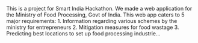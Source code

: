 This is a project for Smart India Hackathon. We made a web application for the Ministry of Food Processing, Govt of India. This web app caters to 5 major requirements: 1. Information regarding various schemes by the ministry for entrepreneurs 2. Mitigation measures for food wastage 3. Predicting best locations to set up food processing industrie… 
